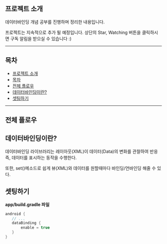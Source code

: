 **프로젝트 소개**
-------

데이터바인딩 개념 공부를 진행하며 정리한 내용입니다.

프로젝트는 지속적으로 추가 될 예정입니다. 상단의 Star, Watching 버튼을 클릭하시면 구독 알림을 받으실 수 있습니다 :)


----------


**목차**
--

 - [프로젝트 소개](#프로젝트-소개)
 - [목차](#목차)
 - [전체 플로우](#전체-플로우)
  - [데이터바인딩이란?](#데이터바인딩이란?)
  - [셋팅하기](#셋팅하기)

----------

**전체 플로우**
----------

**데이터바인딩이란?**
------
데이터바인딩 라이브러리는 레이아웃(XML)이 데이터(Data)의 변화를 관찰하여 반응 즉, 데이터를 표시하는 동작을 수행한다.

또한, set()메소드로 쉽게 뷰(XML)와 데이터를 원할때마다 바인딩/언바인딩 해줄 수 있다. 



**셋팅하기**
--------

**app/build.gradle 파일**

```java
android {
   // ...
   dataBinding {
       enable = true
   }
}
```


